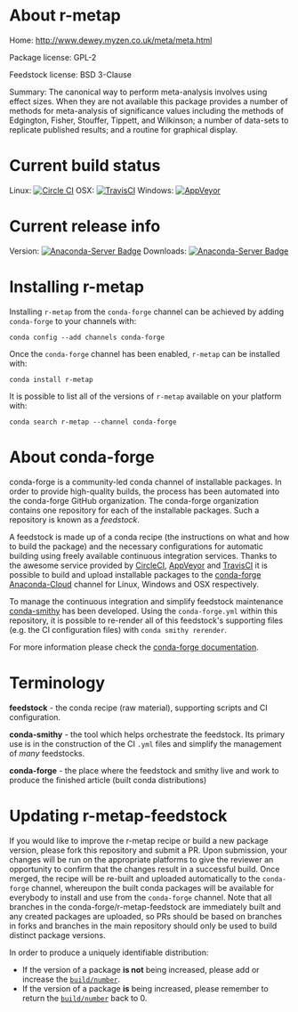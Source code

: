 About r-metap
=============

Home: http://www.dewey.myzen.co.uk/meta/meta.html

Package license: GPL-2

Feedstock license: BSD 3-Clause

Summary: The canonical way to perform meta-analysis involves using effect sizes. When they are not available this package provides a number of methods for meta-analysis of significance values including the methods of Edgington, Fisher, Stouffer, Tippett, and Wilkinson; a number of data-sets to replicate published results; and a routine for graphical display.



Current build status
====================

Linux: [![Circle CI](https://circleci.com/gh/conda-forge/r-metap-feedstock.svg?style=shield)](https://circleci.com/gh/conda-forge/r-metap-feedstock)
OSX: [![TravisCI](https://travis-ci.org/conda-forge/r-metap-feedstock.svg?branch=master)](https://travis-ci.org/conda-forge/r-metap-feedstock)
Windows: [![AppVeyor](https://ci.appveyor.com/api/projects/status/github/conda-forge/r-metap-feedstock?svg=True)](https://ci.appveyor.com/project/conda-forge/r-metap-feedstock/branch/master)

Current release info
====================
Version: [![Anaconda-Server Badge](https://anaconda.org/conda-forge/r-metap/badges/version.svg)](https://anaconda.org/conda-forge/r-metap)
Downloads: [![Anaconda-Server Badge](https://anaconda.org/conda-forge/r-metap/badges/downloads.svg)](https://anaconda.org/conda-forge/r-metap)

Installing r-metap
==================

Installing `r-metap` from the `conda-forge` channel can be achieved by adding `conda-forge` to your channels with:

```
conda config --add channels conda-forge
```

Once the `conda-forge` channel has been enabled, `r-metap` can be installed with:

```
conda install r-metap
```

It is possible to list all of the versions of `r-metap` available on your platform with:

```
conda search r-metap --channel conda-forge
```


About conda-forge
=================

conda-forge is a community-led conda channel of installable packages.
In order to provide high-quality builds, the process has been automated into the
conda-forge GitHub organization. The conda-forge organization contains one repository
for each of the installable packages. Such a repository is known as a *feedstock*.

A feedstock is made up of a conda recipe (the instructions on what and how to build
the package) and the necessary configurations for automatic building using freely
available continuous integration services. Thanks to the awesome service provided by
[CircleCI](https://circleci.com/), [AppVeyor](http://www.appveyor.com/)
and [TravisCI](https://travis-ci.org/) it is possible to build and upload installable
packages to the [conda-forge](https://anaconda.org/conda-forge)
[Anaconda-Cloud](http://docs.anaconda.org/) channel for Linux, Windows and OSX respectively.

To manage the continuous integration and simplify feedstock maintenance
[conda-smithy](http://github.com/conda-forge/conda-smithy) has been developed.
Using the ``conda-forge.yml`` within this repository, it is possible to re-render all of
this feedstock's supporting files (e.g. the CI configuration files) with ``conda smithy rerender``.

For more information please check the [conda-forge documentation](https://conda-forge.org/docs/).

Terminology
===========

**feedstock** - the conda recipe (raw material), supporting scripts and CI configuration.

**conda-smithy** - the tool which helps orchestrate the feedstock.
                   Its primary use is in the construction of the CI ``.yml`` files
                   and simplify the management of *many* feedstocks.

**conda-forge** - the place where the feedstock and smithy live and work to
                  produce the finished article (built conda distributions)


Updating r-metap-feedstock
==========================

If you would like to improve the r-metap recipe or build a new
package version, please fork this repository and submit a PR. Upon submission,
your changes will be run on the appropriate platforms to give the reviewer an
opportunity to confirm that the changes result in a successful build. Once
merged, the recipe will be re-built and uploaded automatically to the
`conda-forge` channel, whereupon the built conda packages will be available for
everybody to install and use from the `conda-forge` channel.
Note that all branches in the conda-forge/r-metap-feedstock are
immediately built and any created packages are uploaded, so PRs should be based
on branches in forks and branches in the main repository should only be used to
build distinct package versions.

In order to produce a uniquely identifiable distribution:
 * If the version of a package **is not** being increased, please add or increase
   the [``build/number``](http://conda.pydata.org/docs/building/meta-yaml.html#build-number-and-string).
 * If the version of a package **is** being increased, please remember to return
   the [``build/number``](http://conda.pydata.org/docs/building/meta-yaml.html#build-number-and-string)
   back to 0.